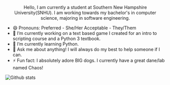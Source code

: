<p align="center">
Hello, I am currently a student at Southern New Hampshire University(SNHU). I am working towards my bachelor's in computer science, majoring in software engineering.
</p>


- 😄 Pronouns: Preferred - She/Her Acceptable - They/Them
- 🔭 I’m currently working on a text based game I created for an intro to scripting course and a Python 3 textbook.
- 🌱 I’m currently learning Python.
- 💬 Ask me about anything! I will always do my best to help someone if I can.
- ⚡ Fun fact: I absolutely adore BIG dogs. I currently have a great dane/lab named Chaos!


![Github stats](https://github-readme-stats.vercel.app/api?username=TabbyCat444&theme=jolly&show_icons=true&count_private=true)
